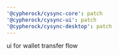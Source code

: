 ```yaml
---
'@cypherock/cysync-core': patch
'@cypherock/cysync-ui': patch
'@cypherock/cysync-desktop': patch
---
```


ui for wallet transfer flow
